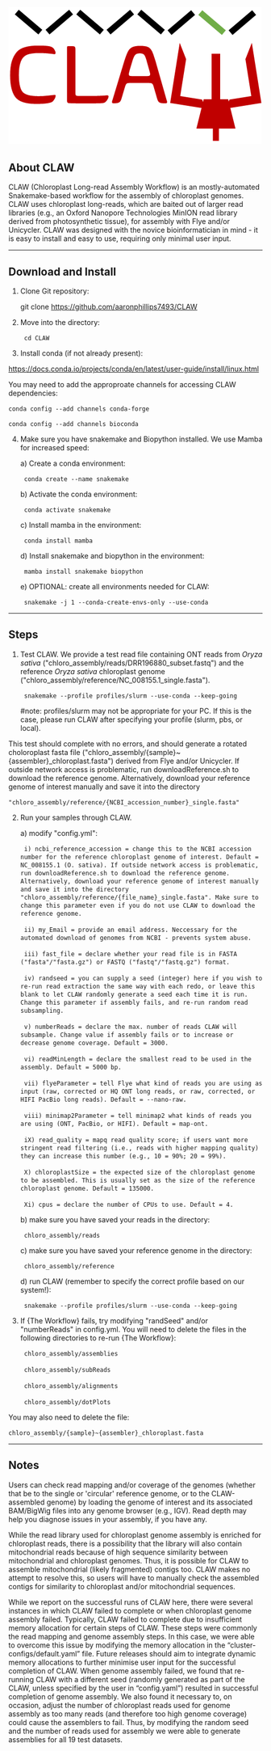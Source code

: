 ![CLAW](https://github.com/aaronphillips7493/CLAW/blob/main/profiles/CLAW_icon.png?raw=true)
---------------------------------------------------------

About CLAW
---------------------------------------------------------

CLAW (Chloroplast Long-read Assembly Workflow) is an mostly-automated Snakemake-based workflow for the assembly of chloroplast genomes. CLAW uses chloroplast long-reads, which are baited out of larger read libraries (e.g., an Oxford Nanopore Technologies MinION read library derived from photosynthetic tissue), for assembly with Flye and/or Unicycler. CLAW was designed with the novice bioinformatician in mind - it is easy to install and easy to use, requiring only minimal user input.

---------------------------------------------------------

Download and Install
---------------------------------------------------------

1. Clone Git repository:
	
	git clone https://github.com/aaronphillips7493/CLAW

2. Move into the directory:
	
		cd CLAW

3. Install conda (if not already present):

https://docs.conda.io/projects/conda/en/latest/user-guide/install/linux.html

You may need to add the approproate channels for accessing CLAW dependencies:

```
conda config --add channels conda-forge
```

```
conda config --add channels bioconda 
```
 
4. Make sure you have snakemake and Biopython installed. We use Mamba for increased speed:

	a) Create a conda environment:

		conda create --name snakemake

	b) Activate the conda environment:

		conda activate snakemake

	c) Install mamba in the environment:

		conda install mamba

	d) Install snakemake and biopython in the environment:

		mamba install snakemake biopython

	e) OPTIONAL: create all environments needed for CLAW:

		snakemake -j 1 --conda-create-envs-only --use-conda

---------------------------------------------------------

Steps
---------------------------------------------------------

1. Test CLAW. We provide a test read file containing ONT reads from _Oryza sativa_ ("chloro_assembly/reads/DRR196880_subset.fastq") and the reference _Oryza sativa_ chloroplast genome ("chloro_assembly/reference/NC_008155.1_single.fasta").

		snakemake --profile profiles/slurm --use-conda --keep-going
	
	#note: profiles/slurm may not be appropriate for your PC. If this is the case, please run CLAW after specifying your profile (slurm, pbs, or local). 

This test should complete with no errors, and should generate a rotated choloroplast fasta file ("chloro_assembly/{sample}~{assembler}_chloroplast.fasta") derived from Flye and/or Unicycler. If outside network access is problematic, run downloadReference.sh to download the reference genome. Alternatively, download your reference genome of interest manually and save it into the directory 

	"chloro_assembly/reference/{NCBI_accession_number}_single.fasta"

2. Run your samples through CLAW.

	a) modify "config.yml":
	
		i) ncbi_reference_accession = change this to the NCBI accession number for the reference chloroplast genome of interest. Default = NC_008155.1 (O. sativa). If outside network access is problematic, run downloadReference.sh to download the reference genome. Alternatively, download your reference genome of interest manually and save it into the directory "chloro_assembly/reference/{file_name}_single.fasta". Make sure to change this parameter even if you do not use CLAW to download the reference genome.
		
		ii) my_Email = provide an email address. Neccessary for the automated download of genomes from NCBI - prevents system abuse.
		
		iii) fast_file = declare whether your read file is in FASTA ("fasta"/"fasta.gz") or FASTQ ("fastq"/"fastq.gz") format.
		
		iv) randseed = you can supply a seed (integer) here if you wish to re-run read extraction the same way with each redo, or leave this blank to let CLAW randomly generate a seed each time it is run. Change this parameter if assembly fails, and re-run random read subsampling.
		
		v) numberReads = declare the max. number of reads CLAW will subsample. Change value if assembly fails or to increase or decrease genome coverage. Default = 3000.
		
		vi) readMinLength = declare the smallest read to be used in the assembly. Default = 5000 bp.
		
		vii) flyeParameter = tell Flye what kind of reads you are using as input (raw, corrected or HQ ONT long reads, or raw, corrected, or HIFI PacBio long reads). Default = --nano-raw.
		
		viii) minimap2Parameter = tell minimap2 what kinds of reads you are using (ONT, PacBio, or HIFI). Default = map-ont.

		iX) read_quality = mapq read quality score; if users want more stringent read filtering (i.e., reads with higher mapping quality) they can increase this number (e.g., 10 = 90%; 20 = 99%).
		
		X) chloroplastSize = the expected size of the chloroplast genome to be assembled. This is usually set as the size of the reference chloroplast genome. Default = 135000.
		
		Xi) cpus = declare the number of CPUs to use. Default = 4.
		
	b) make sure you have saved your reads in the directory:
		
		chloro_assembly/reads
		
	c) make sure you have saved your reference genome in the directory:
		
		chloro_assembly/reference
		
	d) run CLAW (remember to specify the correct profile based on our system!):
		
		snakemake --profile profiles/slurm --use-conda --keep-going
		
4. If {The Workflow} fails, try modifying "randSeed" and/or "numberReads" in config.yml. You will need to delete the files in the following directories to re-run {The Workflow}:

		chloro_assembly/assemblies
	
		chloro_assembly/subReads
	
		chloro_assembly/alignments
	
		chloro_assembly/dotPlots

You may also need to delete the file:

	chloro_assembly/{sample}~{assembler}_chloroplast.fasta

---------------------------------------------------------

Notes
---------------------------------------------------------

Users can check read mapping and/or coverage of the genomes (whether that be to the single or 'circular' reference genome, or to the CLAW-assembled genome) by loading the genome of interest and its associated BAM/BigWig files into any genome browser (e.g., IGV). Read depth may help you diagnose issues in your assembly, if you have any.

While the read library used for chloroplast genome assembly is enriched for chloroplast reads, there is a possibility that the library will also contain mitochondrial reads because of high sequence similarity between mitochondrial and chloroplast genomes. Thus, it is possible for CLAW to assemble mitochondrial (likely fragmented) contigs too. CLAW makes no attempt to resolve this, so users will have to manually check the assembled contigs for similarity to chloroplast and/or mitochondrial sequences.

While we report on the successful runs of CLAW here, there were several instances in which CLAW failed to complete or when chloroplast genome assembly failed. Typically, CLAW failed to complete due to insufficient memory allocation for certain steps of CLAW. These steps were commonly the read mapping and genome assembly steps. In this case, we were able to overcome this issue by modifying the memory allocation in the “cluster-configs/default.yaml” file. Future releases should aim to integrate dynamic memory allocations to further minimise user input for the successful completion of CLAW. When genome assembly failed, we found that re-running CLAW with a different seed (randomly generated as part of the CLAW, unless specified by the user in “config.yaml”) resulted in successful completion of genome assembly. We also found it necessary to, on occasion, adjust the number of chloroplast reads used for genome assembly as too many reads (and therefore too high genome coverage) could cause the assemblers to fail. Thus, by modifying the random seed and the number of reads used for assembly we were able to generate assemblies for all 19 test datasets. 
